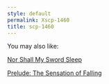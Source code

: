 ```yaml
---
style: default
permalink: Xscp-1460
title: scp-1460
---
```

You may also like:

[Nor Shall My Sword Sleep](http://scp-wiki.net/nor-shall-my-sword-sleep)

[Prelude: The Sensation of Falling](http://scp-wiki.net/prelude-the-sensation-of-falling)
